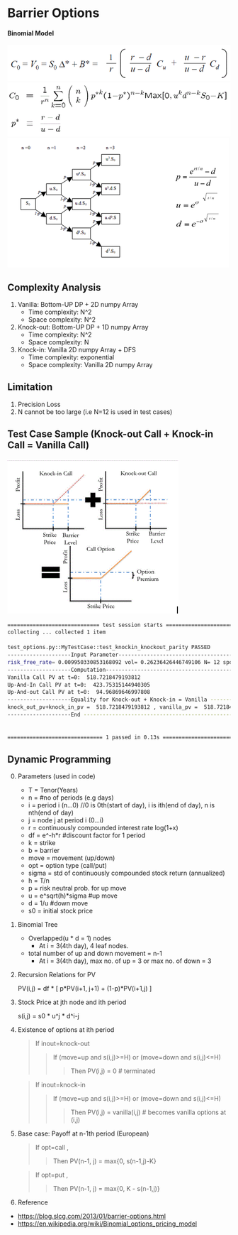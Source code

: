 # Barrier Options

#### Binomial Model
![Alt text](images/binomial/options_formula_1.GIF?raw=true "Call Options PV Discounted from last period")
![Alt text](images/binomial/options_formula_2.GIF?raw=true "Call Options Price At Day 0")
![Alt text](images/binomial/options_formula_3.GIF?raw=true "Binomial Tree")

## Complexity Analysis
1. Vanilla: Bottom-UP DP + 2D numpy Array
   * Time complexity: N^2
   * Space complexity: N^2
2. Knock-out: Bottom-UP DP + 1D numpy Array
   * Time complexity: N^2
   * Space complexity: N
3. Knock-in: Vanilla 2D numpy Array + DFS  
   * Time complexity: exponential
   * Space complexity: Vanilla 2D numpy Array

## Limitation
1. Precision Loss
2. N cannot be too large (i.e N=12 is used in test cases)

## Test Case Sample (Knock-out Call + Knock-in Call = Vanilla Call)
![Alt text](images/binomial/options_formula_4.GIF?raw=true "Parity")

```bash
============================= test session starts =============================
collecting ... collected 1 item

test_options.py::MyTestCase::test_knockin_knockout_parity PASSED         [100%]
--------------------Input Parameter-----------------------------------------------------------
risk_free_rate= 0.009950330853168092 vol= 0.26236426446749106 N= 12 spot= 100.0 K= 95.0 T= 1.0 H= 105.0 shares= 100
--------------------Computation---------------------------------------------------------------
Vanilla Call PV at t=0:  518.7218479193812
Up-And-In Call PV at t=0:  423.75315144940305
Up-And-out Call PV at t=0:  94.96869646997808
--------------------Equality for Knock-out + Knock-in = Vanilla --------------------------
knock_out_pv+knock_in_pv =  518.7218479193812 , vanilla_pv =  518.7218479193812
--------------------End ------------------------------------------------------------------


============================== 1 passed in 0.13s ==============================
```

## Dynamic Programming
0. Parameters (used in code)

    * T = Tenor(Years)
    * n = #no of periods (e.g days)
    * i = period i (n...0) //0 is 0th(start of day), i is ith(end of day), n is nth(end of day)
    * j = node j at period i (0...i)
    * r = continuously compounded interest rate log(1+x)
    * df = e^-h*r  #discount factor for 1 period
    * k = strike
    * b = barrier
    * move = movement (up/down)
    * opt = option type  (call/put)
    * sigma = std of continuously compounded stock return (annualized)
    * h = T/n
    * p = risk neutral prob. for up move
    * u = e^sqrt(h)*sigma  #up move
    * d = 1/u              #down move
    * s0 = initial stock price

1. Binomial Tree

    * Overlapped(u * d = 1) nodes  
        * At i = 3(4th day), 4 leaf nodes.
    * total number of up and down movement = n-1
        * At i = 3(4th day), max no. of up = 3 or max no. of down = 3

2. Recursion Relations for PV

   PV(i,j) = df * [ p*PV(i+1, j+1) + (1-p)*PV(i+1,j) ]

3. Stock Price at jth node and ith period

   s(i,j) = s0 * u^j * d^i-j

4. Existence of options at ith period
   > If inout=knock-out 
   >> If (move=up and s(i,j)>=H) or (move=down and s(i,j)<=H)  
   >>> Then PV(i,j) = 0 # terminated
   
   >If inout=knock-in
   >> If (move=up and s(i,j)>=H) or (move=down and s(i,j)<=H)
   >>> Then PV(i,j) = vanilla(i,j) # becomes vanilla options at (i,j)

6. Base case: Payoff at n-1th period (European)
   > If opt=call , 
   >> Then PV(n-1, j) = max{0, s(n-1,j)-K}
   
   > If opt=put , 
   >> Then PV(n-1, j) = max{0, K - s(n-1,j)}


7. Reference
 * https://blog.slcg.com/2013/01/barrier-options.html
 * https://en.wikipedia.org/wiki/Binomial_options_pricing_model


